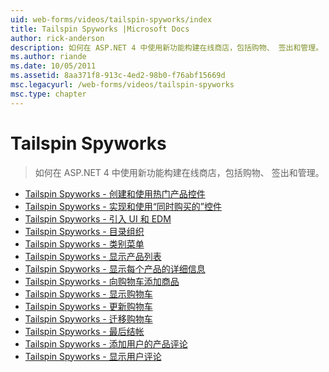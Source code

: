 ```yaml
---
uid: web-forms/videos/tailspin-spyworks/index
title: Tailspin Spyworks |Microsoft Docs
author: rick-anderson
description: 如何在 ASP.NET 4 中使用新功能构建在线商店，包括购物、 签出和管理。
ms.author: riande
ms.date: 10/05/2011
ms.assetid: 8aa371f8-913c-4ed2-98b0-f76abf15669d
msc.legacyurl: /web-forms/videos/tailspin-spyworks
msc.type: chapter
---
```

<a name="tailspin-spyworks"></a>Tailspin Spyworks
====================
> 如何在 ASP.NET 4 中使用新功能构建在线商店，包括购物、 签出和管理。


- [Tailspin Spyworks - 创建和使用热门产品控件](tailspin-spyworks-creating-and-using-the-popular-products-control.md)
- [Tailspin Spyworks - 实现和使用“同时购买的”控件](tailspin-spyworks-implementing-and-using-the-also-purchased-control.md)
- [Tailspin Spyworks - 引入 UI 和 EDM](tailspin-spyworks-intro-ui-and-edm.md)
- [Tailspin Spyworks - 目录组织](tailspin-spyworks-directory-organization.md)
- [Tailspin Spyworks - 类别菜单](tailspin-spyworks-category-menu.md)
- [Tailspin Spyworks - 显示产品列表](tailspin-spyworks-display-the-product-list.md)
- [Tailspin Spyworks - 显示每个产品的详细信息](tailspin-spyworks-display-per-product-details.md)
- [Tailspin Spyworks - 向购物车添加商品](tailspin-spyworks-adding-items-to-the-shopping-cart.md)
- [Tailspin Spyworks - 显示购物车](tailspin-spyworks-display-shopping-cart.md)
- [Tailspin Spyworks - 更新购物车](tailspin-spyworks-update-the-shopping-cart.md)
- [Tailspin Spyworks - 迁移购物车](tailspin-spyworks-migrate-the-shopping-cart.md)
- [Tailspin Spyworks - 最后结帐](tailspin-spyworks-final-check-out.md)
- [Tailspin Spyworks - 添加用户的产品评论](tailspin-spyworks-adding-user-product-reviews.md)
- [Tailspin Spyworks - 显示用户评论](tailspin-spyworks-displaying-user-reviews.md)
